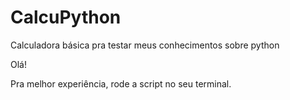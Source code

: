 # CalcuPython
Calculadora básica pra testar meus conhecimentos sobre python

Olá!


Pra melhor experiência, rode a script no seu terminal.



